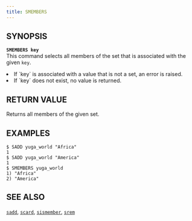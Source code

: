 ```yaml
---
title: SMEMBERS
---
```

## SYNOPSIS
<b>`SMEMBERS key`</b><br>
This command selects all members of the set that is associated with the given `key`.
<li>If `key` is associated with a value that is not a set, an error is raised.</li>
<li>If `key` does not exist, no value is returned.</li>

## RETURN VALUE
Returns all members of the given set.

## EXAMPLES
```
$ SADD yuga_world "Africa"
1
$ SADD yuga_world "America"
1
$ SMEMBERS yuga_world
1) "Africa"
2) "America"
```

## SEE ALSO
[`sadd`](../sadd/), [`scard`](../scard/), [`sismember`](../sismember/), [`srem`](../srem/)

